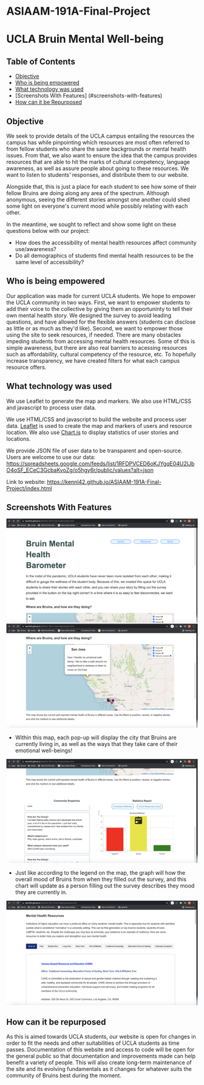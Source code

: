 # ASIAAM-191A-Final-Project

# UCLA Bruin Mental Well-being

## Table of Contents
* [Objective](#objective)
* [Who is being empowered](#who-is-being-empowered)
* [What technology was used](#what-technology-was-used)
* [Screenshots With Features] (#screenshots-with-features)
* [How can it be Repurposed](#how-can-it-be-repurposed)

## Objective
We seek to provide details of the UCLA campus entailing the resources the campus has while pinpointing which resources are most often referred to from fellow students who share the same backgrounds or mental health issues. From that, we also want to ensure the idea that the campus provides resources that are able to hit the marks of cultural competency, language awareness, as well as assure people about going to these resources. We want to listen to students’ responses, and distribute them to our website. 

Alongside that, this is just a place for each student to see how some of their fellow Bruins are doing along any area of the spectrum. Although anonymous, seeing the different stories amongst one another could shed some light on everyone's current mood while possibly relating with each other. 

In the meantime, we sought to reflect and show some light on these questions below with our project: 

* How does the accessibility of mental health resources affect community use/awareness?
* Do all demographics of students find mental health resources to be the same level of accessibility? 

## Who is being empowered
Our application was made for current UCLA students. We hope to empower the UCLA community in two ways. First, we want to empower students to add their voice to the collective by giving them an opportuninty to tell their own mental health story. We designed the survey to avoid leading questions, and have allowed for the flexible answers (students can disclose as little or as much as they'd like).
Second, we want to empower those using the site to seek resources, if needed. There are many obstacles impeding students from accessing mental health resources. Some of this is simple awareness, but there are also real barriers to acessing resources such as affordability, cultural competency of the resource, etc. To hopefully increase transparency, we have created filters for what each campus resource offers.

## What technology was used
We use Leaflet to generate the map and markers. We also use HTML/CSS and javascript to process user data.

We use HTML/CSS and javascript to build the website and process user data. [Leaflet](https://leafletjs.com/) is used to create the map and markers of users and resource location. We also use [Chart.js](https://www.chartjs.org/) to display statistics of user stories and locations. 

We provide JSON file of user data to be transparent and open-source. Users are welcome to use our data: https://spreadsheets.google.com/feeds/list/1RFDPVCED6oKJYgqE04U2lJbO4oSF_ECeC3GcbaKvoZg/o5hgy6r/public/values?alt=json

Link to website: https://kennl42.github.io/ASIAAM-191A-Final-Project/index.html

## Screenshots With Features
![](screenshots/screenshot1.png)
![](screenshots/screenshot3.png)
* Within this map, each pop-up will display the city that Bruins are currently living in, as well as the ways that they take care of their emotional well-beings!

![](screenshots/screenshot4.png)
* Just like according to the legend on the map, the graph will how the overall mood of Bruins from when they filled out the survey, and this chart will update as a person filling out the survey describes they mood they are currently in. 

![](screenshots/screenshot6.png)

## How can it be repurposed
As this is aimed towards UCLA students, our website is open for changes in order to fit the needs and other suitabilities of UCLA students as time passes. Documentation of this website and access to code will be open for the general public so that documentation and improvements made can help benefit a variety of people. This will also create long-term maintenance of the site and its evolving fundamentals as it changes for whatever suits the community of Bruins best during the moment. 
